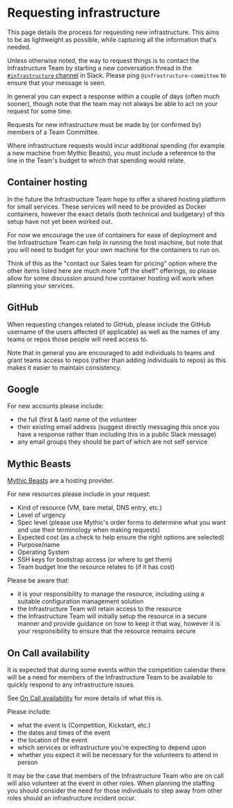 # Requesting infrastructure

This page details the process for requesting new infrastructure. This aims to be
as lightweight as possible, while capturing all the information that's needed.

Unless otherwise noted, the way to request things is to contact the
Infrastructure Team by starting a new conversation thread in the
[`#infrastructure` channel][slack-infra] in Slack. Please ping
`@infrastructure-committee` to ensure that your message is seen.

In general you can expect a response within a couple of days (often much
sooner), though note that the team may not always be able to act on your request
for some time.

Requests for new infrastructure must be made by (or confirmed by) members of a
Team Committee.

Where infrastructure requests would incur additional spending (for example a new
machine from Mythic Beasts), you must include a reference to the line in the
Team's budget to which that spending would relate.

[slack-infra]: https://studentrobotics.slack.com/messages/infrastructure

## Container hosting

In the future the Infrastructure Team hope to offer a shared hosting platform
for small services. These services will need to be provided as Docker
containers, however the exact details (both technical and budgetary) of this
setup have not yet been worked out.

For now we encourage the use of containers for ease of deployment and the
Infrastructure Team can help in running the host machine, but note that you will
need to budget for your own machine for the containers to run on.

Think of this as the "contact our Sales team for pricing" option where the other
items listed here are much more "off the shelf" offerings, so please allow for
some discussion around how container hosting will work when planning your
services.

## GitHub

When requesting changes related to GitHub, please include the GitHub username of
the users affected (if applicable) as well as the names of any teams or repos
those people will need access to.

Note that in general you are encouraged to add individuals to teams and grant
teams access to repos (rather than adding individuals to repos) as this makes it
easier to maintain consistency.

## Google

For new accounts please include:

- the full (first & last) name of the volunteer
- their existing email address (suggest directly messaging this once you have a
  response rather than including this in a public Slack message)
- any email groups they should be part of which are not self service

## Mythic Beasts

[Mythic Beasts](https://www.mythic-beasts.com/) are a hosting provider.

For new resources please include in your request:

- Kind of resource (VM, bare metal, DNS entry, etc.)
- Level of urgency
- Spec level (please use Mythic's order forms to determine what you want and use
  their terminology when making requests)
- Expected cost (as a check to help ensure the right options are selected)
- Purpose/name
- Operating System
- SSH keys for bootstrap access (or where to get them)
- Team budget line the resource relates to (if it has cost)

Please be aware that:

- it is your responsibility to manage the resource, including using a suitable
  configuration management solution
- the Infrastructure Team will retain access to the resource
- the Infrastructure Team will initially setup the resource in a secure manner
  and provide guidance on how to keep it that way, however it is your
  responsibility to ensure that the resource remains secure

## On Call availability

It is expected that during some events within the competition calendar there
will be a need for members of the Infrastructure Team to be available to quickly
respond to any infrastructure issues.

See [On Call availability](./operations.md#on-call-availability) for more
details of what this is.

Please include:

- what the event is (Competition, Kickstart, etc.)
- the dates and times of the event
- the location of the event
- which services or infrastructure you're expecting to depend upon
- whether you expect it will be necessary for the volunteers to attend in person

It may be the case that members of the Infrastructure Team who are on call will
also volunteer at the event in other roles. When planning the staffing you
should consider the need for those individuals to step away from other roles
should an infrastructure incident occur.

